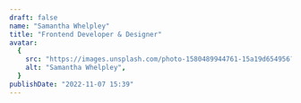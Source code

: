 ```yaml
---
draft: false
name: "Samantha Whelpley"
title: "Frontend Developer & Designer"
avatar:
  {
    src: "https://images.unsplash.com/photo-1580489944761-15a19d654956?&fit=crop&w=280",
    alt: "Samantha Whelpley",
  }
publishDate: "2022-11-07 15:39"
---
```

